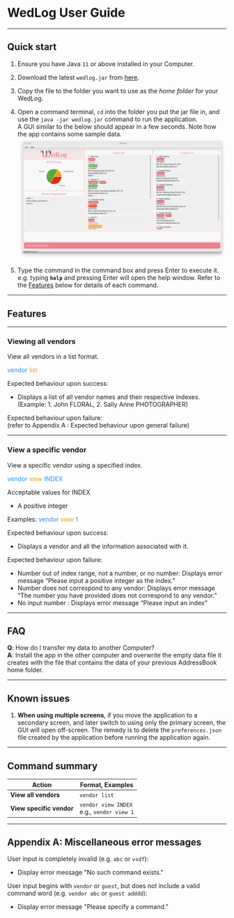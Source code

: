 # WedLog User Guide


<!-- * Table of Contents -->
<page-nav-print />

--------------------------------------------------------------------------------------------------------------------

## Quick start

1. Ensure you have Java `11` or above installed in your Computer.

1. Download the latest `wedlog.jar` from [here](https://github.com/AY2324S1-CS2103T-F11-2/tp).

1. Copy the file to the folder you want to use as the _home folder_ for your WedLog.

1. Open a command terminal, `cd` into the folder you put the jar file in, and use the `java -jar wedlog.jar` command to run the application.<br>
   A GUI similar to the below should appear in a few seconds. Note how the app contains some sample data.<br>
   ![Ui](images/Ui.png)

1. Type the command in the command box and press Enter to execute it. e.g. typing **`help`** and pressing Enter will open the help window. 
Refer to the [Features](#features) below for details of each command.

--------------------------------------------------------------------------------------------------------------------

## Features

--------------------------------------------------------------------------------------------------------------------
### Viewing all vendors
View all vendors in a list format.

<span style="color:dodgerblue">vendor</span> <span style="color:goldenrod">list</span>

Expected behaviour upon success:
- Displays a list of all vendor names and their respective indexes. (Example: 1. John FLORAL, 2. Sally Anne PHOTOGRAPHER)

Expected behaviour upon failure:
<br>(refer to Appendix A : Expected behaviour upon general failure)

--------------------------------------------------------------------------------------------------------------------
### View a specific vendor
View a specific vendor using a specified index.

<span style="color:dodgerblue">vendor</span> <span style="color:goldenrod">view</span> <span style="color:dodgerblue">INDEX</span>

Acceptable values for INDEX
- A positive integer

Examples:
<span style="color:dodgerblue">vendor</span> <span style="color:goldenrod">view</span> <span style="color:dodgerblue">1</span>

Expected behaviour upon success:
- Displays a vendor and all the information associated with it.

Expected behaviour upon failure:
- Number out of index range, not a number, or no number: Displays error message “Please input a positive integer as the index.”
- Number does not correspond to any vendor: Displays error message “The number you have provided does not correspond to any vendor.”
- No input number : Displays error message “Please input an index”


--------------------------------------------------------------------------------------------------------------------

## FAQ

**Q**: How do I transfer my data to another Computer?<br>
**A**: Install the app in the other computer and overwrite the empty data file it creates with the file that contains the data of your previous AddressBook home folder.

--------------------------------------------------------------------------------------------------------------------

## Known issues

1. **When using multiple screens**, if you move the application to a secondary screen, and later switch to using only the primary screen, the GUI will open off-screen. The remedy is to delete the `preferences.json` file created by the application before running the application again.

--------------------------------------------------------------------------------------------------------------------

## Command summary

| Action                   | Format, Examples                                |
|--------------------------|-------------------------------------------------|
| **View all vendors**     | `vendor list`                                   |
| **View specific vendor** | `vendor view INDEX`<br> e.g., `vendor view 1` |

--------------------------------------------------------------------------------------------------------------------
## Appendix A: Miscellaneous error messages

User input is completely invalid (e.g. `abc` or `vsdf`):
- Display error message "No such command exists."


User input begins with `vendor` or `guest`, but does not include a valid command word (e.g. `vendor abc` or
`guest adddd`):
- Display error message "Please specify a command."


